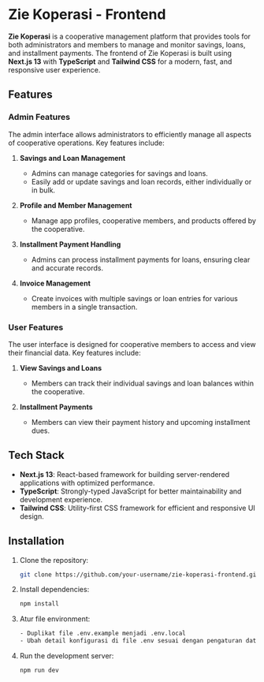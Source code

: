 # Zie Koperasi - Frontend

**Zie Koperasi** is a cooperative management platform that provides tools for both administrators and members to manage and monitor savings, loans, and installment payments. The frontend of Zie Koperasi is built using **Next.js 13** with **TypeScript** and **Tailwind CSS** for a modern, fast, and responsive user experience.

## Features

### Admin Features
The admin interface allows administrators to efficiently manage all aspects of cooperative operations. Key features include:

1. **Savings and Loan Management**  
   - Admins can manage categories for savings and loans.
   - Easily add or update savings and loan records, either individually or in bulk.
   
2. **Profile and Member Management**  
   - Manage app profiles, cooperative members, and products offered by the cooperative.
   
3. **Installment Payment Handling**  
   - Admins can process installment payments for loans, ensuring clear and accurate records.

4. **Invoice Management**  
   - Create invoices with multiple savings or loan entries for various members in a single transaction.

### User Features
The user interface is designed for cooperative members to access and view their financial data. Key features include:

1. **View Savings and Loans**  
   - Members can track their individual savings and loan balances within the cooperative.

2. **Installment Payments**  
   - Members can view their payment history and upcoming installment dues.

## Tech Stack

- **Next.js 13**: React-based framework for building server-rendered applications with optimized performance.
- **TypeScript**: Strongly-typed JavaScript for better maintainability and development experience.
- **Tailwind CSS**: Utility-first CSS framework for efficient and responsive UI design.

## Installation

1. Clone the repository:
   ```bash
   git clone https://github.com/your-username/zie-koperasi-frontend.git

3. Install dependencies:
   ```bash 
   npm install

4. Atur file environment:
   ```bash
   - Duplikat file .env.example menjadi .env.local
   - Ubah detail konfigurasi di file .env sesuai dengan pengaturan database dan konfigurasi lainnya.

5. Run the development server:
   ```bash 
   npm run dev

